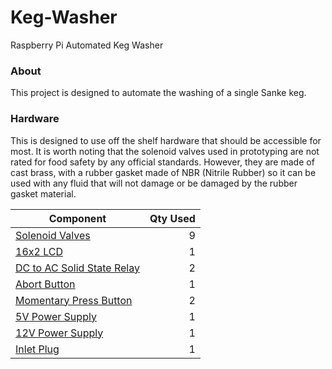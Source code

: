# Keg-Washer

Raspberry Pi Automated Keg Washer

### About

This project is designed to automate the washing of a single Sanke keg. 


### Hardware

This is designed to use off the shelf hardware that should be accessible for most. It is worth noting that the
solenoid valves used in prototyping are not rated for food safety by any official standards. However, they are
made of cast brass, with a rubber gasket made of NBR (Nitrile Rubber) so it can be used with any fluid that will
not damage or be damaged by the rubber gasket material.



| Component | Qty Used
| --- | ---: |
| [Solenoid Valves](https://www.adafruit.com/product/996) | 9 | 
| [16x2 LCD](https://www.sparkfun.com/products/14073) | 1 |
| [DC to AC Solid State Relay](https://smile.amazon.com/gp/product/B01M074Z1P/ref=ppx_yo_dt_b_search_asin_title?ie=UTF8&psc=1) | 2 |
| [Abort Button](https://smile.amazon.com/gp/product/B07MJ347XL/ref=ppx_yo_dt_b_asin_title_o00_s00?ie=UTF8&psc=1) | 1 |
| [Momentary Press Button](https://smile.amazon.com/dp/B079HTQ7XD/ref=cm_sw_em_r_mt_dp_U_euPVEbKSAA616) | 2 |
| [5V Power Supply](https://smile.amazon.com/gp/product/B005T6RBSO/ref=ppx_yo_dt_b_search_asin_title?ie=UTF8&psc=1) | 1 |
| [12V Power Supply](https://smile.amazon.com/gp/product/B06XRBYN4Z/ref=ppx_yo_dt_b_search_asin_title?ie=UTF8&psc=1) | 1 |
| [Inlet Plug](https://smile.amazon.com/gp/product/B00ME5YAPK/ref=ppx_yo_dt_b_search_asin_title?ie=UTF8&psc=1) | 1 |




